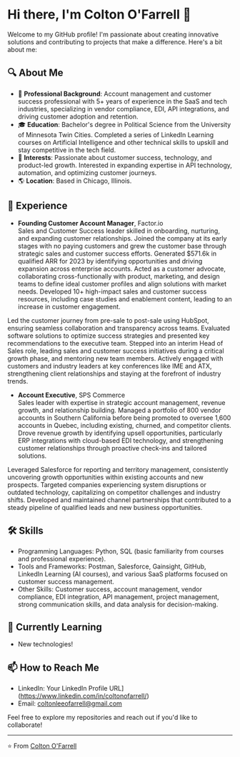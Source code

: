 # Hi there, I'm Colton O'Farrell 👋

Welcome to my GitHub profile! I'm passionate about creating innovative solutions and contributing to projects that make a difference. Here's a bit about me:

## 🔍 About Me

- 🌟 **Professional Background**: Account management and customer success professional with 5+ years of experience in the SaaS and tech industries, specializing in vendor compliance, EDI, API integrations, and driving customer adoption and retention.
- 🎓 **Education**: Bachelor's degree in Political Science from the University of Minnesota Twin Cities. Completed a series of LinkedIn Learning courses on Artificial Intelligence and other technical skills to upskill and stay competitive in the tech field.
- 🚀 **Interests**: Passionate about customer success, technology, and product-led growth. Interested in expanding expertise in API technology, automation, and optimizing customer journeys.
- 🌎 **Location**: Based in Chicago, Illinois.

## 💼 Experience

- **Founding Customer Account Manager**, Factor.io  
  Sales and Customer Success leader skilled in onboarding, nurturing, and expanding customer relationships. Joined the company at its early stages with no paying customers and grew the customer base through strategic sales and customer success efforts. Generated $571.6k in qualified ARR for 2023 by identifying opportunities and driving expansion across enterprise accounts. Acted as a customer advocate, collaborating cross-functionally with product, marketing, and design teams to define ideal customer profiles and align solutions with market needs. Developed 10+ high-impact sales and customer success resources, including case studies and enablement content, leading to an increase in customer engagement.

Led the customer journey from pre-sale to post-sale using HubSpot, ensuring seamless collaboration and transparency across teams. Evaluated software solutions to optimize success strategies and presented key recommendations to the executive team. Stepped into an interim Head of Sales role, leading sales and customer success initiatives during a critical growth phase, and mentoring new team members. Actively engaged with customers and industry leaders at key conferences like IME and ATX, strengthening client relationships and staying at the forefront of industry trends.

- **Account Executive**, SPS Commerce  
  Sales leader with expertise in strategic account management, revenue growth, and relationship building. Managed a portfolio of 800 vendor accounts in Southern California before being promoted to oversee 1,600 accounts in Quebec, including existing, churned, and competitor clients. Drove revenue growth by identifying upsell opportunities, particularly ERP integrations with cloud-based EDI technology, and strengthening customer relationships through proactive check-ins and tailored solutions.

Leveraged Salesforce for reporting and territory management, consistently uncovering growth opportunities within existing accounts and new prospects. Targeted companies experiencing system disruptions or outdated technology, capitalizing on competitor challenges and industry shifts. Developed and maintained channel partnerships that contributed to a steady pipeline of qualified leads and new business opportunities.

## 🛠️ Skills

- Programming Languages: Python, SQL (basic familiarity from courses and professional experience).
- Tools and Frameworks: Postman, Salesforce, Gainsight, GitHub, LinkedIn Learning (AI courses), and various SaaS platforms focused on customer success management.
- Other Skills: Customer success, account management, vendor compliance, EDI integration, API management, project management, strong communication skills, and data analysis for decision-making.

## 🌱 Currently Learning

- New technologies!

## 📫 How to Reach Me

- LinkedIn: Your LinkedIn Profile URL](https://www.linkedin.com/in/coltonofarrell/)
- Email: coltonleeofarrell@gmail.com

Feel free to explore my repositories and reach out if you'd like to collaborate!

---

⭐️ From [Colton O'Farrell](https://github.com/coltonofarrell)